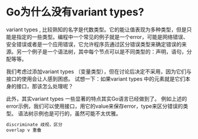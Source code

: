 # Go为什么没有variant types?

variant types , 比较熟知的名字是代数类型。它的能让值表现为多种类型，但是只能是指定的一些类型。编程中一个常见的例子就是一个error，可能是网络错误、安全错误或者是一个应用错误，它允许程序员通过区分错误类型来确定错误的来源。另一个例子是一个语法树，其中每个节点可以是不同类型的：声明，语句，分配等等。

我们考虑过添加variant types （变量类型），但在讨论后决定不采用，因为它们与接口的使用会让人感到困惑。 试想一下：如果variant types 中的元素就是它们本身的接口，那该怎么处理呢？

此外，其实variant types 一些显著的特点其实Go语言已经做到了。 例如上述的error示例，我们可以使用接口，用它的value来保存error，type来区分错误的类型。 语法树示例也是可行的，虽然可能不太优雅。

```go
discriminate 歧视，区分
overlap v 重叠
```

